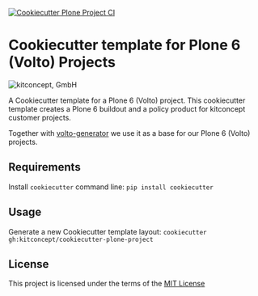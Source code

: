 [![Cookiecutter Plone Project CI](https://github.com/kitconcept/cookiecutter-plone-project/actions/workflows/ci.yml/badge.svg)](https://github.com/kitconcept/cookiecutter-plone-project/actions/workflows/ci.yml)

Cookiecutter template for Plone 6 (Volto) Projects
==================================================

![kitconcept, GmbH](https://kitconcept.com/logo.svg)

A Cookiecutter template for a Plone 6 (Volto) project. This cookiecutter template creates a Plone 6 buildout and a policy product for kitconcept customer projects.

Together with [volto-generator](https://github.com/plone/volto/tree/master/packages/generator-volto) we use it as a base for our Plone 6 (Volto) projects.

Requirements
------------

Install `cookiecutter` command line: `pip install cookiecutter`

Usage
-----

Generate a new Cookiecutter template layout: `cookiecutter gh:kitconcept/cookiecutter-plone-project`

License
-------

This project is licensed under the terms of the [MIT License](/LICENSE)
